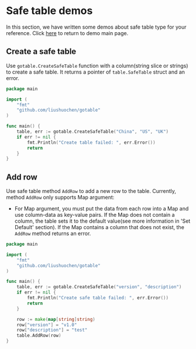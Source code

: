 # Safe table demos
In this section, we have written some demos about safe table type for your reference.
Click [here](demo.md) to return to demo main page.

## Create a safe table
Use ```gotable.CreateSafeTable``` function with a column(string slice or strings) to create a safe table.
It returns a pointer of ```table.SafeTable``` struct and an error.

```go
package main

import (
	"fmt"
	"github.com/liushuochen/gotable"
)

func main() {
	table, err := gotable.CreateSafeTable("China", "US", "UK")
	if err != nil {
		fmt.Println("Create table failed: ", err.Error())
		return
	}
}

```

## Add row

Use safe table method ```AddRow``` to add a new row to the table. Currently, method ```AddRow``` only supports Map 
argument:
* For Map argument, you must put the data from each row into a Map and use column-data as key-value pairs. If the Map
  does not contain a column, the table sets it to the default value(see more information in 'Set Default' section). If
  the Map contains a column that does not exist, the ```AddRow``` method returns an error.
  
```go
package main

import (
	"fmt"
	"github.com/liushuochen/gotable"
)

func main() {
	table, err := gotable.CreateSafeTable("version", "description")
	if err != nil {
		fmt.Println("Create safe table failed: ", err.Error())
		return
	}

	row := make(map[string]string)
	row["version"] = "v1.0"
	row["description"] = "test"
	table.AddRow(row)
}

```
